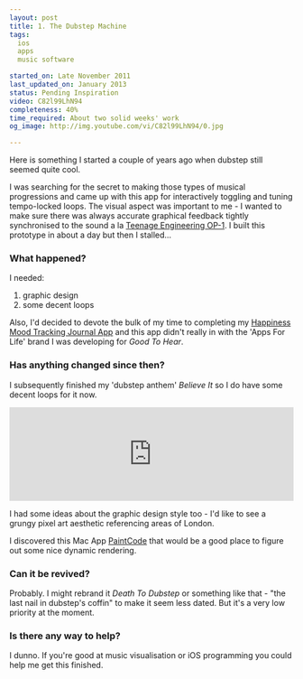 ```yaml
---
layout: post
title: 1. The Dubstep Machine
tags: 
  ios 
  apps 
  music software

started_on: Late November 2011
last_updated_on: January 2013
status: Pending Inspiration
video: C82l99LhN94
completeness: 40%
time_required: About two solid weeks' work
og_image: http://img.youtube.com/vi/C82l99LhN94/0.jpg

---
```


Here is something I started a couple of years ago when dubstep still seemed quite cool. 

I was searching for the secret to making those types of musical progressions and came up with this app for interactively toggling and tuning tempo-locked loops. The visual aspect was important to me - I wanted to make sure there was always accurate graphical feedback tightly synchronised to the sound a la [Teenage Engineering OP-1](http://youtu.be/TIS8YWfUvB8). I built this prototype in about a day but then I stalled…



### What happened?
I needed:

1. graphic design 
1. some decent loops

Also, I'd decided to devote the bulk of my time to completing my [Happiness Mood Tracking Journal App](http://goodtohear.co.uk/happiness) and this app didn't really in with the 'Apps For Life' brand I was developing for *Good To Hear*.


### Has anything changed since then?

I subsequently finished my 'dubstep anthem' *Believe It* so I do have some decent loops for it now. 

<iframe width="100%" height="166" scrolling="no" frameborder="no" src="https://w.soundcloud.com/player/?url=http%3A%2F%2Fapi.soundcloud.com%2Ftracks%2F33381290"><!-- KEEP --></iframe>

I had some ideas about the graphic design style too - I'd like to see a grungy pixel art aesthetic referencing areas of London.

I discovered this Mac App [PaintCode](http://www.paintcodeapp.com/) that would be a good place to figure out some nice dynamic rendering.

### Can it be revived?
Probably. I might rebrand it *Death To Dubstep* or something like that - "the last nail in dubstep's coffin" to make it seem less dated. But it's a very low priority at the moment. 



### Is there any way to help?
I dunno. If you're good at music visualisation or iOS programming you could help me get this finished. 

